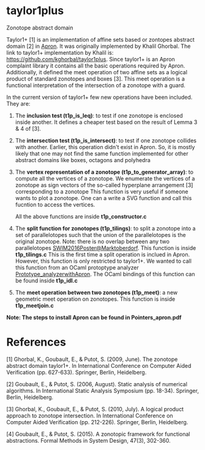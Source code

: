 # taylor1plus
Zonotope abstract domain

Taylor1+ [1] is an implementation of affine sets based or zontopes abstract domain [2] in [Apron](http://apron.cri.ensmp.fr/library/).
It was originally implemented by Khalil Ghorbal. The link to taylor1+ implementation by Khalil is: https://github.com/kghorbal/taylor1plus. 
Since taylor1+ is an Apron complaint library it contains all the basic operations required by Apron. Additionally, it defined the meet operation of two affine sets as a logical product of standard zonotopes and boxes [3]. This meet operation is a functional interpretation of the intersection of a zonotope with a guard. 

In the current version of taylor1+ few new operations have been included. They are:

1. The **inclusion test (t1p_is_leq)**: to test if one zonotope is enclosed inside another. 
   It defines a cheaper test based on the result of Lemma 3 & 4 of [3]. 
   
2. The **intersection test (t1p_is_intersect)**: to test if one zonotope collides with another. 
   Earlier, this operation didn't exist in Apron. So, it is mostly likely that one may not find the same function implemented for    other abstract domains like boxes, octagons and polyhedra

3. The **vertex representation of a zonotope (t1p_to_generator_array)**: to compute all the vertices of a zonotope.
   We enumerate the vertices of a zonotope as sign vectors of the so-called hyperplane arrangement [3] corresponding to a zonotope
   This function is very useful if someone wants to plot a zonotope. One can a write a SVG function and call this fucntion to access the vertices.  
   
   All the above functions are inside **t1p_constructor.c**
   
4. The **split function for zonotopes (t1p_tilings)**: to split a zonotope into a set of parallelotopes such that the union of the  parallelotopes is the original zonotope. Note: there is no overlap between any two parallelotopes [SWIM2016](https://swim2016.sciencesconf.org/data/pages/Kabi_Goubault_Putot.pdf)[Poster@Marktoberdorf](https://asimod.in.tum.de/2017/posters/Kabi_Bibek.pdf).
  This function is inside **t1p_tilings.c**
  This is the first time a split operation is inclued in Apron. 
  However, this function is only restricted to taylor1+. 
  We wanted to call this function from an OCaml protoptype analyzer [Prototype_analyzerwithApron](https://github.com/bibekkabi/Prototype_analyzerwithApron). The OCaml bindings of this function can be found inside **t1p_idl.c**
  
5. The **meet operation between two zonotopes (t1p_meet)**: a new geometric meet operation on zonotopes. 
   This function is inside **t1p_meetjoin.c**
   
**Note: The steps to install Apron can be found in Pointers_apron.pdf** 
   
 
# References

[1] Ghorbal, K., Goubault, E., & Putot, S. (2009, June). The zonotope abstract domain taylor1+. In International Conference on Computer Aided Verification (pp. 627-633). Springer, Berlin, Heidelberg.

[2] Goubault, E., & Putot, S. (2006, August). Static analysis of numerical algorithms. In International Static Analysis Symposium (pp. 18-34). Springer, Berlin, Heidelberg.

[3] Ghorbal, K., Goubault, E., & Putot, S. (2010, July). A logical product approach to zonotope intersection. In International Conference on Computer Aided Verification (pp. 212-226). Springer, Berlin, Heidelberg.

[4] Goubault, E., & Putot, S. (2015). A zonotopic framework for functional abstractions. Formal Methods in System Design, 47(3), 302-360.
